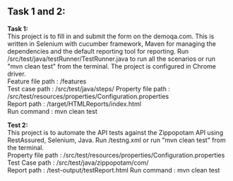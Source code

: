 ## Task 1 and 2:

**Task 1:**  
This project is to fill in and submit the form on the demoqa.com. This is written in Selenium with cucumber framework, Maven for managing the dependencies and the default reporting tool for reporting. Run /src/test/java/testRunner/TestRunner.java to run all the scenarios or run "mvn clean test" from the terminal. The project is configured in Chrome driver.   
Feature file path : /features  
Test case path : /src/test/java/steps/ 
Property file path : /src/test/resources/properties/Configuration.properties  
Report path : /target/HTMLReports/index.html  
Run command : mvn clean test        



**Test 2:**  
This project is to automate the API tests against the Zippopotam API using  RestAssured, Selenium, Java. Run /testng.xml or run "mvn clean test" from the terminal.  
Property file path : /src/test/resources/properties/Configuration.properties   
Test Case path : /src/test/java/zippopotam/com/  
Report path : /test-output/testReport.html 
Run command : mvn clean test 

  
